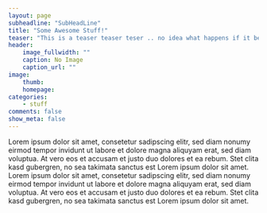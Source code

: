 ```yaml
---
layout: page
subheadline: "SubHeadLine"
title: "Some Awesome Stuff!"
teaser: "This is a teaser teaser teser .. no idea what happens if it becomes too long"
header:
    image_fullwidth: ""
    caption: No Image
    caption_url: ""
image:
    thumb:
    homepage:
categories:
    - stuff
comments: false
show_meta: false
---
```


Lorem ipsum dolor sit amet, consetetur sadipscing elitr, sed diam nonumy eirmod tempor invidunt ut labore et dolore magna aliquyam erat, sed diam voluptua. At vero eos et accusam et justo duo dolores et ea rebum. Stet clita kasd gubergren, no sea takimata sanctus est Lorem ipsum dolor sit amet. Lorem ipsum dolor sit amet, consetetur sadipscing elitr, sed diam nonumy eirmod tempor invidunt ut labore et dolore magna aliquyam erat, sed diam voluptua. At vero eos et accusam et justo duo dolores et ea rebum. Stet clita kasd gubergren, no sea takimata sanctus est Lorem ipsum dolor sit amet.
